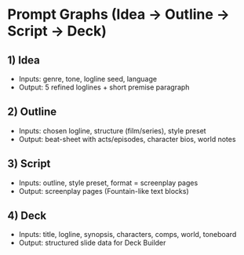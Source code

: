 # Prompt Graphs (Idea → Outline → Script → Deck)

## 1) Idea
- Inputs: genre, tone, logline seed, language
- Output: 5 refined loglines + short premise paragraph

## 2) Outline
- Inputs: chosen logline, structure (film/series), style preset
- Output: beat-sheet with acts/episodes, character bios, world notes

## 3) Script
- Inputs: outline, style preset, format = screenplay pages
- Output: screenplay pages (Fountain-like text blocks)

## 4) Deck
- Inputs: title, logline, synopsis, characters, comps, world, toneboard
- Output: structured slide data for Deck Builder
